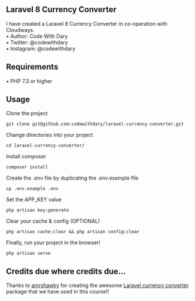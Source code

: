 ## Laravel 8 Currency Converter

I have created a Laravel 8 Currency Converter in co-operation with Cloudways. <br>
•	Author: Code With Dary <br>
•	Twitter: @codewithdary <br>
•	Instagram: @codewithdary <br>

## Requirements
•	PHP 7.3 or higher

## Usage

Clone the project <br>
```
git clone git@github.com:codewithdary/laravel-currency-converter.git
```

Change directories into your project <br>
```
cd laravel-currency-converter/
```

Install composer <br>
```
composer install
```

Create the .env file by duplicating the .env.example file<br>
```
cp .env.example .env
```
 
Set the APP_KEY value <br>
```
php artisan key:generate
```

Clear your cache & config (OPTIONAL) <br>
```
php artisan cache:clear && php artisan config:clear
```

Finally, run your project in the browser! <br>
```
php artisan serve
```

## Credits due where credits due...
Thanks to [amrshawky](https://github.com/amrshawky) for creating the awesome [Laravel currency converter](https://github.com/amrshawky/laravel-currency) package that we have used in this course!!

